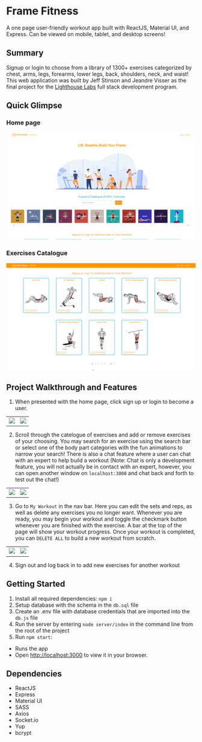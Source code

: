 # Frame Fitness

A one page user-friendly workout app built with ReactJS, Material UI, and Express. Can be viewed on mobile, tablet, and desktop screens!

## Summary

Signup or login to choose from a library of 1300+ exercises categorized by chest, arms, legs, forearms, lower legs, back, shoulders, neck, and waist! This web application was built by Jeff Stinson and Jeandre Visser as the final project for the [Lighthouse Labs](https://www.lighthouselabs.ca/) full stack development program. 

## Quick Glimpse

### Home page
!["home-page"](https://github.com/Smoopfrog/frame-fitness/blob/main/docs/homepage-still.png)

### Exercises Catalogue
!["exercises"](https://github.com/Smoopfrog/frame-fitness/blob/main/docs/exercises-still.png)

## Project Walkthrough and Features
1. When presented with the home page, click sign up or login to become a user.
<table>
  <tr>
    <td><img src='https://github.com/Smoopfrog/frame-fitness/blob/main/docs/login.gif' width=755 ></td>
    <td><img src='https://github.com/Smoopfrog/frame-fitness/blob/main/docs/login-mobile.gif' width=195 /></td>
  </tr>
</table>

2. Scroll through the catelogue of exercises and add or remove exercises of your choosing. You may search for an exercise using the search bar or select one of the body part categories with the fun animations to narrow your search! There is also a chat feature where a user can chat with an expert to help build a workout (Note: Chat is only a development feature, you will not actually be in contact with an expert, however, you can open another window on `localhost:3000` and chat back and forth to test out the chat!)
<table>
  <tr>
    <td><img src='https://github.com/Smoopfrog/frame-fitness/blob/main/docs/exercises.gif' width=755 ></td>
    <td><img src='https://github.com/Smoopfrog/frame-fitness/blob/main/docs/exercises-mobile.gif' width=195 /></td>
  </tr>
</table>

3. Go to `My Workout` in the nav bar. Here you can edit the sets and reps, as well as delete any exercises you no longer want. Whenever you are ready, you may begin your workout and toggle the checkmark button whenever you are finished with the exercise. A bar at the top of the page will show your workout progress. Once your workout is completed, you can `DELETE ALL` to build a new workout from scratch.
<table>
  <tr>
    <td><img src='https://github.com/Smoopfrog/frame-fitness/blob/main/docs/myworkout.gif' width=755 ></td>
    <td><img src='https://github.com/Smoopfrog/frame-fitness/blob/main/docs/myworkout-mobile.gif' width=195 /></td>
  </tr>
</table>

4. Sign out and log back in to add new exercises for another workout


## Getting Started
1. Install all required dependencies: `npm i`
2. Setup database with the schema in the `db.sql` file
3. Create an .env file with database credentials that are imported into the `db.js` file
4. Run the server by entering `node server/index` in the command line from the root of the project
5. Run `npm start`:
- Runs the app
- Open [http://localhost:3000](http://localhost:3000) to view it in your browser.

## Dependencies
- ReactJS 
- Express 
- Material UI
- SASS
- Axios 
- Socket.io
- Yup
- bcrypt
